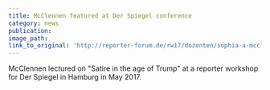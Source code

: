 ```yaml
---
title: McClennen featured at Der Spiegel conference
category: news
publication:
image_path:
link_to_original: 'http://reporter-forum.de/rw17/dozenten/sophia-a-mcclennen/'
---
```



McClennen lectured on "Satire in the age of Trump" at a reporter workshop for Der Spiegel in Hamburg in May 2017.